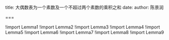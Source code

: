 title: 大偶数表为一个素数及一个不超过两个素数的乘积之和
date: 
author: 陈景润

===





!import Lemma1
!import Lemma2
!import Lemma3
!import Lemma4
!import Lemma5
!import Lemma6
!import Lemma7
!import Lemma8
!import Lemma9